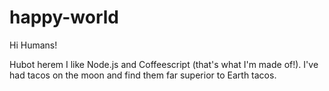 # happy-world

Hi Humans!

Hubot herem I like Node.js and Coffeescript (that's what I'm made of!).
I've had tacos on the moon and find them far superior to Earth tacos.

